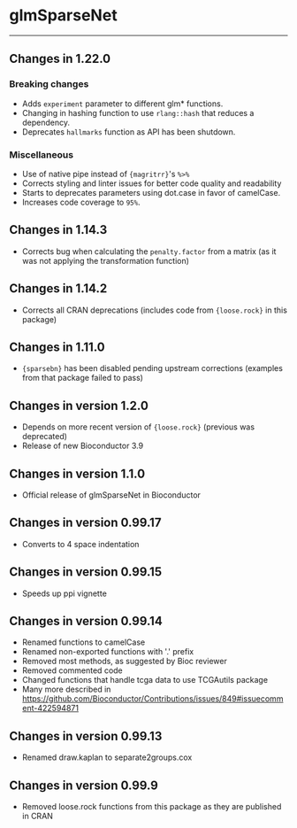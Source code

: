 # glmSparseNet
----------------------------------------------------------------

## Changes in 1.22.0

### Breaking changes

- Adds `experiment` parameter to different glm* functions.
- Changing in hashing function to use `rlang::hash` that reduces a dependency.
- Deprecates `hallmarks` function as API has been shutdown.

### Miscellaneous

- Use of native pipe instead of `{magritrr}`'s `%>%`
- Corrects styling and linter issues for better code quality and readability
- Starts to deprecates parameters using dot.case in favor of camelCase.
- Increases code coverage to `95%`.

## Changes in 1.14.3

- Corrects bug when calculating the `penalty.factor` from a matrix (as it was not applying the transformation function)

## Changes in 1.14.2

- Corrects all CRAN deprecations (includes code from `{loose.rock}` in this package)

## Changes in 1.11.0

- `{sparsebn}` has been disabled pending upstream corrections (examples
from that package failed to pass)

## Changes in version 1.2.0

- Depends on more recent version of `{loose.rock}` (previous was deprecated)
- Release of new Bioconductor 3.9

## Changes in version 1.1.0

- Official release of glmSparseNet in Bioconductor

## Changes in version 0.99.17

- Converts to 4 space indentation

## Changes in version 0.99.15

- Speeds up ppi vignette

## Changes in version 0.99.14

- Renamed functions to camelCase
- Renamed non-exported functions with '.' prefix
- Removed most methods, as suggested by Bioc reviewer
- Removed commented code
- Changed functions that handle tcga data to use TCGAutils package
- Many more described in https://github.com/Bioconductor/Contributions/issues/849#issuecomment-422594871

## Changes in version 0.99.13

- Renamed draw.kaplan to separate2groups.cox

## Changes in version 0.99.9

- Removed loose.rock functions from this package as they are published in CRAN
